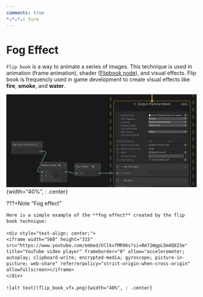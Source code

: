 ```yaml
---
comments: true
ᴴₒᴴₒᴴₒ: ture
---
```


# **Fog Effect**

`Flip book` is a way to animate a series of images. This technique is used in animation (frame animation), shader ([Flipbook node](../Shader_Graph/Flipbook/Flipbook.md)), and visual effects. Flip book is frequencly used in game development to create visual effects like **fire**, **smoke**, and **water**.

![alt text](flip_book_vfx.png){width="40%", : .center}

???+Note "Fog effect"
    
    Here is a simple example of the **fog effect** created by the flip book technique:

    <div style="text-align: center;">
    <iframe width="560" height="315" src="https://www.youtube.com/embed/UllkvfMR96s?si=Rm71WgpL5m4Q82Se" title="YouTube video player" frameborder="0" allow="accelerometer; autoplay; clipboard-write; encrypted-media; gyroscope; picture-in-picture; web-share" referrerpolicy="strict-origin-when-cross-origin" allowfullscreen></iframe>
    </div>

    ![alt text](flip_book_vfx.png){width="40%", : .center}